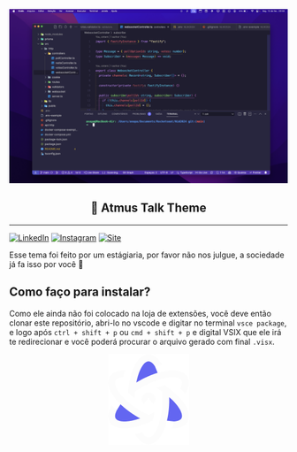 
<section align="center">
  <img style="width: 38rem;" src="https://raw.githubusercontent.com/AninhaPardini/images-for-github/main/atmus-talk-theme-preview.png" alt="Banner do Tema">
</section>

<section align="center">
  <h1>🚀 Atmus Talk Theme</h1>
</section>

------

[![LinkedIn](https://img.shields.io/badge/LinkedIn-0077B5?style=for-the-badge&logo=linkedin&logoColor=white)](https://www.linkedin.com/company/atmus-tecnologia/)
[![Instagram](https://img.shields.io/badge/Instagram-E4405F?style=for-the-badge&logo=instagram&logoColor=white)](https://www.instagram.com/atmus.tecnologia)
[![Site](https://img.shields.io/badge/Nosso-Site-6366F1?style=for-the-badge&logo=Google-chrome&logoColor=white)](https://atmustalk.com.br/app/dashboard)

Esse tema foi feito por um estágiaria, por favor não nos julgue, a sociedade já fa isso por você 🤝

## Como faço para instalar?

Como ele ainda não foi colocado na loja de extensões, você deve então clonar este repositório, abri-lo no vscode e digitar no terminal ```vsce package```, e logo após ```ctrl + shift + p``` ou ```cmd + shift + p``` e digital VSIX que ele irá te redirecionar e você poderá procurar o arquivo gerado com final ```.visx```.


<section align="center">
  <img src="https://github.com/AninhaPardini/images-for-github/blob/main/atmustalk-only-logo.png?raw=true"/>
</section>

